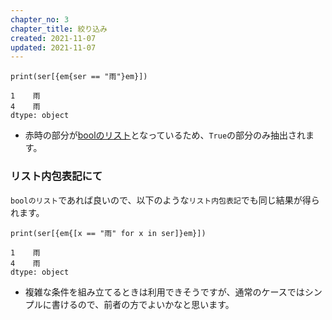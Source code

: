 ```yaml
---
chapter_no: 3
chapter_title: 絞り込み
created: 2021-11-07
updated: 2021-11-07
---
```

```
print(ser[{em{ser == "雨"}em}])
```
```output
1    雨
4    雨
dtype: object
```
- 赤時の部分が[boolのリスト](#boolのリストを取得)となっているため、`True`の部分のみ抽出されます。

### リスト内包表記にて
`boolのリスト`であれば良いので、以下のような`リスト内包表記`でも同じ結果が得られます。
```
print(ser[{em{[x == "雨" for x in ser]}em}])
```
```output
1    雨
4    雨
dtype: object
```
- 複雑な条件を組み立てるときは利用できそうですが、通常のケースではシンプルに書けるので、前者の方でよいかなと思います。
